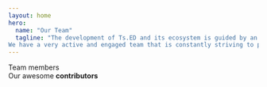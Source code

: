```yaml
---
layout: home
hero:
  name: "Our Team"
  tagline: "The development of Ts.ED and its ecosystem is guided by an international team (it's our goal).
We have a very active and engaged team that is constantly striving to push Ts.ED forward."
---
```


<script setup>
import { VPTeamMembers } from 'vitepress/theme';
import team from '../team.json';

const members = team.map((member) => {
   return {
     avatar: member.src,
     name: member.title + ' - ' + member.job,
     title: member.role,
     links: [
        { icon: 'github', link: 'https://github.com/' + member.github },
        member.twitter && { icon: 'twitter', link: 'https://x.com/' + member.twitter }
     ].filter(Boolean)
   }
})
</script>

<div class="text-2xl sm:text-5xl text-center pb-5">Team members</div>

<VPTeamMembers animate size="small" :members="members" />

<HomeContainer animate>
<div class="flex flex-col sm:flex-row pt-10 sm:pt-20 gap-10">
<div class="flex items-center order-first sm:order-last">
    <div class="flex sm:block">
      <div class="text-2xl sm:text-5xl flex items-center pb-5">
        <div>Our awesome <strong>contributors</strong></div>
      </div>
      <div class="max-w-[100px] relative">
        <div
          class="animate-[ping_3s_infinite] absolute inline-flex h-full rounded-full bg-red-400 opacity-75 w-[100px]"
        />
        <MessageCircleHeart class="w-[100px] z-2 relative" />
      </div>
    </div>
  </div>

  <GithubContributors />
  
</div>
</HomeContainer>
